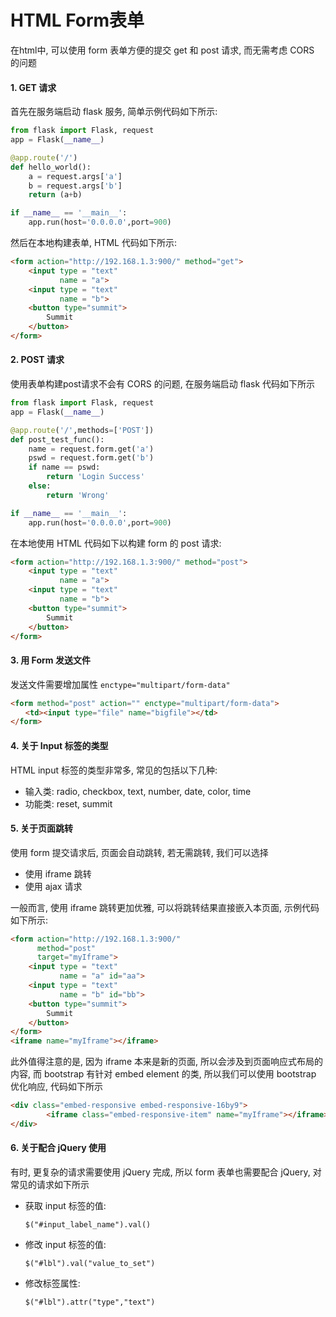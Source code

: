 # HTML Form表单

在html中, 可以使用 form 表单方便的提交 get 和 post 请求, 而无需考虑 CORS 的问题

#### 1. GET 请求

首先在服务端启动 flask 服务, 简单示例代码如下所示:

```python
from flask import Flask, request
app = Flask(__name__)

@app.route('/')
def hello_world():
    a = request.args['a']
    b = request.args['b']
    return (a+b)

if __name__ == '__main__':
    app.run(host='0.0.0.0',port=900)
```

然后在本地构建表单, HTML 代码如下所示:

```html
<form action="http://192.168.1.3:900/" method="get">
    <input type = "text" 
           name = "a">
    <input type = "text" 
           name = "b">
    <button type="summit">
        Summit
    </button>
</form>
```

#### 2. POST 请求

使用表单构建post请求不会有 CORS 的问题, 在服务端启动 flask 代码如下所示

```python
from flask import Flask, request
app = Flask(__name__)

@app.route('/',methods=['POST'])
def post_test_func():
    name = request.form.get('a')
    pswd = request.form.get('b')
    if name == pswd:
        return 'Login Success'
    else:
        return 'Wrong'

if __name__ == '__main__':
    app.run(host='0.0.0.0',port=900)
```

在本地使用 HTML 代码如下以构建 form 的 post 请求:

```HTML
<form action="http://192.168.1.3:900/" method="post">
    <input type = "text"
           name = "a">
    <input type = "text" 
           name = "b">
    <button type="summit">
        Summit
    </button>
</form>
```

#### 3. 用 Form 发送文件

发送文件需要增加属性 `enctype="multipart/form-data"` 

```html
<form method="post" action="" enctype="multipart/form-data">
　　<td><input type="file" name="bigfile"></td>
</form>
```

#### 4. 关于 Input 标签的类型

HTML input 标签的类型非常多, 常见的包括以下几种:

- 输入类: radio, checkbox, text, number, date, color, time
- 功能类: reset, summit

#### 5. 关于页面跳转

使用 form 提交请求后, 页面会自动跳转, 若无需跳转, 我们可以选择

- 使用 iframe 跳转
- 使用 ajax 请求

一般而言, 使用 iframe 跳转更加优雅, 可以将跳转结果直接嵌入本页面, 示例代码如下所示:

```html
<form action="http://192.168.1.3:900/" 
      method="post" 
      target="myIframe">
    <input type = "text" 
           name = "a" id="aa">
    <input type = "text" 
           name = "b" id="bb">
    <button type="summit">
        Summit
    </button>
</form>
<iframe name="myIframe"></iframe>
```

此外值得注意的是, 因为 iframe 本来是新的页面, 所以会涉及到页面响应式布局的内容, 而 bootstrap 有针对 embed element 的类, 所以我们可以使用 bootstrap 优化响应, 代码如下所示

```html
<div class="embed-responsive embed-responsive-16by9">
        <iframe class="embed-responsive-item" name="myIframe"></iframe>
</div>
```

#### 6. 关于配合 jQuery 使用

有时, 更复杂的请求需要使用 jQuery 完成, 所以 form 表单也需要配合 jQuery, 对常见的请求如下所示

- 获取 input 标签的值: 

  `$("#input_label_name").val()` 

- 修改 input 标签的值:

  `$("#lbl").val("value_to_set")` 

- 修改标签属性:

  `$("#lbl").attr("type","text")` 